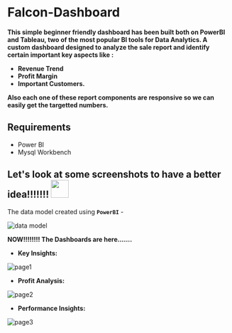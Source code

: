 # Falcon-Dashboard
**This simple beginner friendly dashboard has been built both on PowerBI and Tableau, two of the most popular BI tools for Data Analytics. A custom dashboard designed to analyze the sale report and identify certain important key aspects like :**
- **Revenue Trend**
- **Profit Margin**
- **Important Customers.**

**Also each one of these report components are responsive so we can easily get the targetted numbers.**
## Requirements
- Power BI
- Mysql Workbench
## Let's look at some screenshots to have a better idea!!!!!!! <img src="https://github.com/TheDudeThatCode/TheDudeThatCode/blob/master/Assets/hmm.gif" width="40px">

The data model created using **`PowerBI`** -

![data model](https://user-images.githubusercontent.com/79920441/143277304-714045d4-fe6c-4db4-82d5-bb93611e3a2d.png)

**NOW!!!!!!!! The Dashboards are here.......**
- **Key Insights:**

![page1](https://user-images.githubusercontent.com/79920441/143277853-7b2aad6b-0710-4943-846f-25bbcee0b0e3.png)

- **Profit Analysis:**

![page2](https://user-images.githubusercontent.com/79920441/143278213-5f892b0f-b4a3-48f0-a9b6-c63a98a0e324.png)

- **Performance Insights:**


![page3](https://user-images.githubusercontent.com/79920441/143278643-981fc390-1ca8-4ba3-81bf-e1aa6e85aec3.png)
